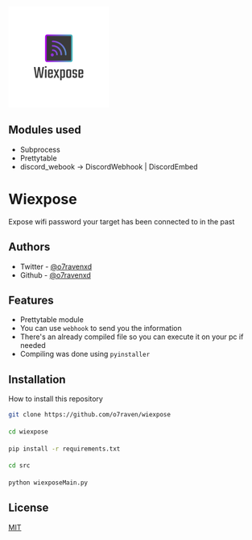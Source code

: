 
![Logo](/imgs/logo.png)


## Modules used

- Subprocess
- Prettytable
- discord_webook -> DiscordWebhook | DiscordEmbed

# Wiexpose

Expose wifi password your target has been connected to in the past


## Authors

- Twitter - [@o7ravenxd](https://twitter.com/o7ravenxd)
- Github - [@o7ravenxd](https://github.com/o7raven)


## Features

- Prettytable module
- You can use `webhook` to send you the information
- There's an already compiled file so you can execute it on your pc if needed
- Compiling was done using `pyinstaller`


## Installation

How to install this repository

```bash
git clone https://github.com/o7raven/wiexpose

cd wiexpose

pip install -r requirements.txt 

cd src

python wiexposeMain.py
```
    
## License

[MIT](https://choosealicense.com/licenses/mit/)

